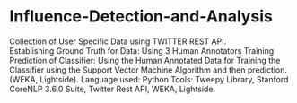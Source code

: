 # Influence-Detection-and-Analysis
Collection of User Specific Data using TWITTER REST API.  
Establishing Ground Truth for Data: Using 3 Human Annotators Training 
Prediction of Classifier: Using the Human Annotated Data for Training the Classifier using the Support Vector Machine Algorithm and then prediction. (WEKA, Lightside). 
Language used: Python 
Tools: Tweepy Library, Stanford CoreNLP 3.6.0 Suite, Twitter Rest API, WEKA, Lightside.

